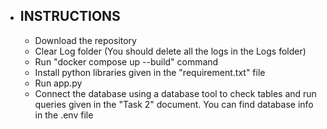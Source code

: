 - ## INSTRUCTIONS
  - Download the repository
  - Clear Log folder (You should delete all the logs in the Logs folder)
  - Run "docker compose up --build" command
  - Install python libraries given in the "requirement.txt" file
  - Run app.py
  - Connect the database using a database tool to check tables and run queries given in the "Task 2" document. You can find database info in the .env file


